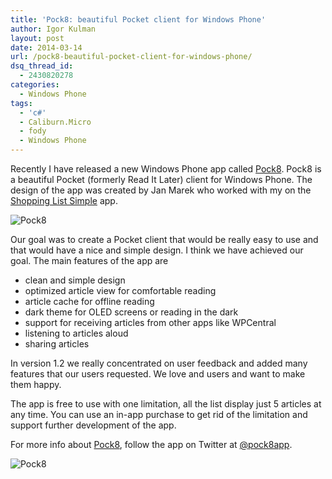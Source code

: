 ```yaml
---
title: 'Pock8: beautiful Pocket client for Windows Phone'
author: Igor Kulman
layout: post
date: 2014-03-14
url: /pock8-beautiful-pocket-client-for-windows-phone/
dsq_thread_id:
  - 2430820278
categories:
  - Windows Phone
tags:
  - 'c#'
  - Caliburn.Micro
  - fody
  - Windows Phone
---
```

Recently I have released a new Windows Phone app called [Pock8][1]. Pock8 is a beautiful Pocket (formerly Read It Later) client for Windows Phone. The design of the app was created by Jan Marek who worked with my on the [Shopping List Simple][2] app. 

![Pock8][3]

Our goal was to create a Pocket client that would be really easy to use and that would have a nice and simple design. I think we have achieved our goal. The main features of the app are

  * clean and simple design
  * optimized article view for comfortable reading
  * article cache for offline reading
  * dark theme for OLED screens or reading in the dark
  * support for receiving articles from other apps like WPCentral
  * listening to articles aloud
  * sharing articles

In version 1.2 we really concentrated on user feedback and added many features that our users requested. We love and users and want to make them happy.

The app is free to use with one limitation, all the list display just 5 articles at any time. You can use an in-app purchase to get rid of the limitation and support further development of the app.

For more info about [Pock8][1], follow the app on Twitter at [@pock8app][4].

<img src="http://qrcode.kaywa.com/img.php?s=6&#038;d=http%3A%2F%2Fwindowsphone.com%2Fs%3Fappid%3Dc00715a7-d2d4-48c1-94e2-2ecc7c1b798b" alt="Pock8" style="max-width:100px" />

 [1]: http://t.co/YMtrM84rwI
 [2]: http://windowsphone.com/s?appid=b2667b3c-9272-4416-b0be-c8adadc651e4
 [3]: http://www.kulman.sk/data/timelinejs/pocket.png
 [4]: https://twitter.com/pock8app